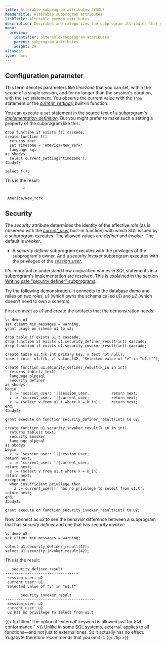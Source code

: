```yaml
---
title: Alterable subprogram attributes [YSQL]
headerTitle: Alterable subprogram attributes
linkTitle: Alterable common attributes
description: Describes and categorizes the subprogram attributes that cab be changed with the ALTER statement  [YSQL].
menu:
  preview:
    identifier: alterable-subprogram-attributes
    parent: subprogram-attributes
    weight: 20
aliases:
type: docs
---
```


## Configuration parameter

This term denotes parameters like _timezone_ that you can set, within the scope of a single session, and for no longer than the session's duration, with the [`set`](../../../statements/cmd_set/) statement. You observe the current value with the [`show`](../../../statements/cmd_show/) statement or the _[current_setting()](https://www.postgresql.org/docs/11/functions-admin.html#FUNCTIONS-ADMIN-SET)_ built-in function.

You can execute a `set` statement in the source text of a subprogram's _[implementation_definition](../../../syntax_resources/grammar_diagrams/#implementation-definition)_. But you might prefer to make such a setting a property of the subprogram like this:

```plpgsql
drop function if exists f() cascade;
create function f()
  returns text
  set timezone = 'America/New_York'
  language sql
as $body$
  select current_setting('timezone');
$body$;

select f();
```

This is the result:

```output
        f
------------------
 America/New_York
```

## Security

The _security_ attribute determines the identity of the effective _role_ (as is observed with the _[current_user](https://www.postgresql.org/docs/11/functions-info.html#FUNCTIONS-INFO-SESSION-TABLE)_ built-in function) with which SQL issued by a subprogram executes. The allowed values are _definer_ and _invoker_. The default is _invoker_.

- A _security definer_ subprogram executes with the privileges of the subprogram's owner. And a _security invoker_ subprogram executes with the privileges of the _[session_user](https://www.postgresql.org/docs/11/functions-info.html#FUNCTIONS-INFO-SESSION-TABLE)_.

It's important to understand how unqualified names in SQL statements in a subprogram's implementation are resolved. This is explained in the section [Writing safe "security definer" subprograms](../writing-safe-security-definer-subprograms/).

Try the following demonstration. It connects to the database _demo_ and relies on two roles, _u1_ (which owns the schema called _u1_) and _u2_ (which doesn't need to own a schema).

First connect as _u1_ and create the artifacts that the demonstration needs:

```plpgsql
\c demo u1
set client_min_messages = warning;
grant usage on schema u1 to u2;

drop table if exists u1.t cascade;
drop function if exists u1.security_definer_result(int) cascade;
drop function if exists u1.security_invoker_result(int) cascade;

create table u1.t(k int primary key, v text not null);
insert into  u1.t(k, v) values(42, 'Selected value of "v" in "u1.t"');

create function u1.security_definer_result(k_in in int)
  returns table(z text)
  language plpgsql
  security definer
as $body$
begin
  z := 'session_user: '||session_user;          return next;
  z := 'current_user: '||current_user;          return next;
  z := (select v from u1.t where k = k_in);     return next;
end;
$body$;

grant execute on function security_definer_result(int) to u2;

create function u1.security_invoker_result(k_in in int)
  returns table(z text)
  security invoker
  language plpgsql
as $body$
begin
  z := 'session_user: '||session_user;                               return next;
  z := 'current_user: '||current_user;                               return next;
  z := (select v from u1.t where k = k_in);                          return next;
exception
  when insufficient_privilege then
    z := current_user||' has no privilege to select from u1.t';      return next;
end;
$body$;

grant execute on function security_invoker_result(int) to u2;
```

Now connect as _u2_ to see the behavior difference between a subprogram that has _security definer_ and one that has _security invoker_:

```plpgsql
\c demo u2
set client_min_messages = warning;

select u1.security_definer_result(42);
select u1.security_invoker_result(42);
```

This is the result:

```output
   security_definer_result
---------------------------------
 session_user: u2
 current_user: u1
 Selected value of "v" in "u1.t"

       security_invoker_result
-----------------------------------------
 session_user: u2
 current_user: u2
 u2 has no privilege to select from u1.t
```

{{< tip title="The optional 'external' keyword is allowed just for SQL conformance." >}}
Unlike in some SQL systems, `external` applies to all functions—and not just to external ones. So it actually has no effect. Yugabyte therefore recommends that you omit it.
{{< /tip >}}